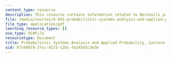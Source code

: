 ```yaml
---
content_type: resource
description: This resource contains information related to Bernoulli process.
file: /media/courses/6-041-probabilistic-systems-analysis-and-applied-probability-fall-2010/b7c698f937ccd172c2bcfe24503c3e3e_MIT6_041F10_L13.pdf
file_type: application/pdf
learning_resource_types: []
ocw_type: OCWFile
resourcetype: Document
title: Probabilistic Systems Analysis and Applied Probability, Lecture 13
uid: b7c698f9-37cc-d172-c2bc-fe24503c3e3e
---
```

